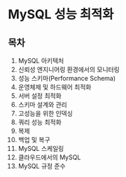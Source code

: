 # MySQL 성능 최적화

## 목차
1. MySQL 아키텍처
2. 신뢰성 엔지니어링 환경에서의 모니터링
3. 성능 스키마(Performance Schema)
4. 운영체제 및 하드웨어 최적화
5. 서버 설정 최적화
6. 스키마 설계와 관리
7. 고성능을 위한 인덱싱
8. 쿼리 성능 최적화 
9. 복제
10. 백업 및 복구
11. MySQL 스케일링 
12. 클라우드에서의 MySQL
13. MySQL 규정 준수

